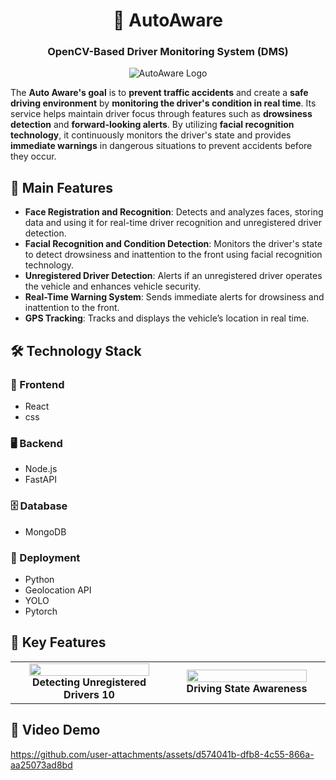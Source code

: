 <div align="center">

# 🚗 AutoAware

### OpenCV-Based Driver Monitoring System (DMS)

![AutoAware Logo](https://github.com/user-attachments/assets/38f8a737-f56f-4eaa-a652-16ff3e9ca6d0)

</div>

The **Auto Aware's goal** is to **prevent traffic accidents** and create a **safe driving environment** by **monitoring the driver's condition in real time**. Its service helps maintain driver focus through features such as **drowsiness detection** and **forward-looking alerts**. By utilizing **facial recognition technology**, it continuously monitors the driver's state and provides **immediate warnings** in dangerous situations to prevent accidents before they occur.




## 🌟 Main Features
- **Face Registration and Recognition**: Detects and analyzes faces, storing data and using it for real-time driver recognition and unregistered driver detection.
- **Facial Recognition and Condition Detection**: Monitors the driver's state to detect drowsiness and inattention to the front using facial recognition technology.
- **Unregistered Driver Detection**: Alerts if an unregistered driver operates the vehicle and enhances vehicle security.
- **Real-Time Warning System**: Sends immediate alerts for drowsiness and inattention to the front.
- **GPS Tracking**: Tracks and displays the vehicle’s location in real time.

  
## 🛠️ Technology Stack

### 🎨 Frontend
- React
- css


### 🖥️ Backend
- Node.js
- FastAPI

### 🗄️ Database
- MongoDB

### 🚀 Deployment
- Python
- Geolocation API
- YOLO
- Pytorch


## 🌟 Key Features

<table style="width: 100%;">
  <tr>
    <td style="width: 50%; text-align: center;">
      <img src="https://github.com/user-attachments/assets/9d73587e-b817-41da-bb5c-714b36cc23a1" style="width: 90%;" /><br><b>Detecting Unregistered Drivers 10</b>
    </td>
    <td style="width: 50%; text-align: center;">
      <img src="https://github.com/user-attachments/assets/8cf73a18-ecdd-414a-951f-83f2fcf94150" style="width: 90%;" /><br><b>Driving State Awareness</b>
    </td>
  </tr>
</table>

## 🎥 Video Demo
https://github.com/user-attachments/assets/d574041b-dfb8-4c55-866a-aa25073ad8bd


